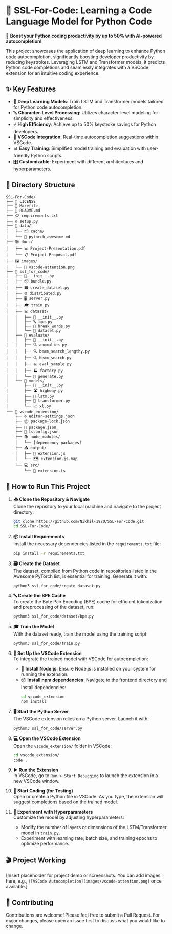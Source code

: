 # 🚀 SSL-For-Code: Learning a Code Language Model for Python Code

🎯 **Boost your Python coding productivity by up to 50% with AI-powered autocompletion!**

This project showcases the application of deep learning to enhance Python code autocompletion, significantly boosting developer productivity by reducing keystrokes. Leveraging LSTM and Transformer models, it predicts Python code completions and seamlessly integrates with a VSCode extension for an intuitive coding experience.

## ✨ Key Features

- 🧠 **Deep Learning Models**: Train LSTM and Transformer models tailored for Python code autocompletion.
- 🔤 **Character-Level Processing**: Utilizes character-level modeling for simplicity and effectiveness.
- ⚡ **High Efficiency**: Achieve up to 50% keystroke savings for Python developers.
- 🔌 **VSCode Integration**: Real-time autocompletion suggestions within VSCode.
- 📊 **Easy Training**: Simplified model training and evaluation with user-friendly Python scripts.
- 🎛️ **Customizable**: Experiment with different architectures and hyperparameters.

## 📁 Directory Structure

```
SSL-For-Code/
├── 📄 LICENSE
├── 🔧 Makefile
├── 📖 README.md
├── 📋 requirements.txt
├── ⚙️ setup.py
├── 💾 data/
│   ├── 🗂️ cache/
│   └── 📄 pytorch_awesome.md
├── 📚 docs/
│   ├── 📊 Project-Presentation.pdf
│   └── 📋 Project-Proposal.pdf
├── 🖼️ images/
│   └── 🎨 vscode-attention.png
├── 🧠 ssl_for_code/
│   ├── 🐍 __init__.py
│   ├── 📦 bundle.py
│   ├── 🗃️ create_dataset.py
│   ├── 🌐 distributed.py
│   ├── 🖥️ server.py
│   ├── 🎓 train.py
│   ├── 📊 dataset/
│   │   ├── 🐍 __init__.py
│   │   ├── 🔤 bpe.py
│   │   ├── 📝 break_words.py
│   │   └── 💾 dataset.py
│   ├── 🧪 evaluate/
│   │   ├── 🐍 __init__.py
│   │   ├── 🔍 anomalies.py
│   │   ├── 🔍 beam_search_lengthy.py
│   │   ├── 🔍 beam_search.py
│   │   ├── 📊 eval_sample.py
│   │   ├── 🏭 factory.py
│   │   └── 🎯 generate.py
│   └── 🤖 models/
│       ├── 🐍 __init__.py
│       ├── 🛣️ highway.py
│       ├── 🔄 lstm.py
│       ├── 🔄 transformer.py
│       └── 📈 xl.py
└── 🔌 vscode_extension/
    ├── ⚙️ editor-settings.json
    ├── 📦 package-lock.json
    ├── 📄 package.json
    ├── 🔧 tsconfig.json
    ├── 📚 node_modules/
    │   └── [dependency packages]
    ├── 📤 output/
    │   ├── 🔗 extension.js
    │   └── 🗺️ extension.js.map
    └── 💻 src/
        └── 🔌 extension.ts
```

## 🚀 How to Run This Project

1. **📥 Clone the Repository & Navigate**  
   Clone the repository to your local machine and navigate to the project directory:  
   ```bash
   git clone https://github.com/Nikhil-1920/SSL-For-Code.git
   cd SSL-For-Code/
   ```

2. **📦 Install Requirements**  
   Install the necessary dependencies listed in the `requirements.txt` file:  
   ```bash
   pip install -r requirements.txt
   ```

3. **🗃️ Create the Dataset**  
   The dataset, compiled from Python code in repositories listed in the Awesome PyTorch list, is essential for training. Generate it with:  
   ```bash
   python3 ssl_for_code/create_dataset.py
   ```

4. **🔤 Create the BPE Cache**  
   To create the Byte Pair Encoding (BPE) cache for efficient tokenization and preprocessing of the dataset, run:  
   ```bash
   python3 ssl_for_code/dataset/bpe.py
   ```

5. **🎓 Train the Model**  
   With the dataset ready, train the model using the training script:  
   ```bash
   python3 ssl_for_code/train.py
   ```

6. **🔌 Set Up the VSCode Extension**  
   To integrate the trained model with VSCode for autocompletion:  
   - 📱 **Install Node.js**: Ensure Node.js is installed on your system for running the extension.  
   - 📦 **Install npm dependencies**: Navigate to the frontend directory and install dependencies:  
     ```bash
     cd vscode_extension
     npm install
     ```

7. **🖥️ Start the Python Server**  
   The VSCode extension relies on a Python server. Launch it with:  
   ```bash
   python3 ssl_for_code/server.py
   ```

8. **💻 Open the VSCode Extension**  
   Open the `vscode_extension/` folder in VSCode:  
   ```bash
   cd vscode_extension/
   code .
   ```

9. **▶️ Run the Extension**  
   In VSCode, go to `Run > Start Debugging` to launch the extension in a new VSCode window.

10. **🎯 Start Coding (for Testing)**  
    Open or create a Python file in VSCode. As you type, the extension will suggest completions based on the trained model.

11. **🔧 Experiment with Hyperparameters**  
    Customize the model by adjusting hyperparameters:  
    - Modify the number of layers or dimensions of the LSTM/Transformer model in `train.py`.  
    - Experiment with learning rate, batch size, and training epochs to optimize performance.

## 🎬 Project Working

[Insert placeholder for project demo or screenshots. You can add images here, e.g., `![VSCode Autocompletion](images/vscode-attention.png)` once available.]

## 🤝 Contributing

Contributions are welcome! Please feel free to submit a Pull Request. For major changes, please open an issue first to discuss what you would like to change.
